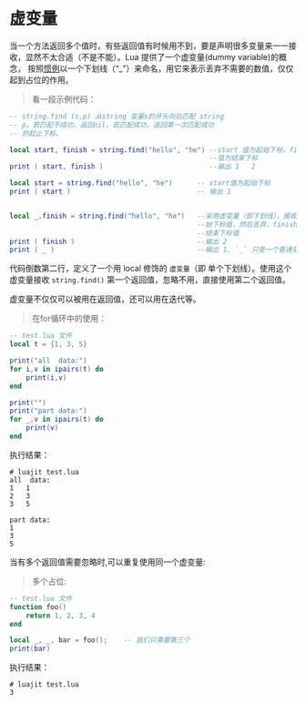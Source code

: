 # 虚变量

当一个方法返回多个值时，有些返回值有时候用不到，要是声明很多变量来一一接收，显然不太合适（不是不能）。Lua 提供了一个虚变量(dummy variable)的概念，
按照[惯例](https://www.lua.org/pil/1.3.html)以一个下划线（“_”）来命名，用它来表示丢弃不需要的数值，仅仅起到占位的作用。

> 看一段示例代码：

```lua
-- string.find (s,p) 从string 变量s的开头向后匹配 string
-- p，若匹配不成功，返回nil，若匹配成功，返回第一次匹配成功
-- 的起止下标。

local start, finish = string.find("hello", "he") --start 值为起始下标，finish
                                                 --值为结束下标
print ( start, finish )                          --输出 1   2

local start = string.find("hello", "he")      -- start值为起始下标
print ( start )                               -- 输出 1


local _,finish = string.find("hello", "he")   --采用虚变量（即下划线），接收起
                                              --始下标值，然后丢弃，finish接收
                                              --结束下标值
print ( finish )                              --输出 2
print ( _ )                                   --输出 1, `_` 只是一个普通变量,我们习惯上不会读取它的值
```

代码倒数第二行，定义了一个用 local 修饰的 `虚变量`（即 单个下划线）。使用这个虚变量接收 `string.find()` 第一个返回值，忽略不用，直接使用第二个返回值。

虚变量不仅仅可以被用在返回值，还可以用在迭代等。

> 在for循环中的使用：

```lua
-- test.lua 文件
local t = {1, 3, 5}

print("all  data:")
for i,v in ipairs(t) do
    print(i,v)
end

print("")
print("part data:")
for _,v in ipairs(t) do
    print(v)
end
```

执行结果：

```shell
# luajit test.lua
all  data:
1   1
2   3
3   5

part data:
1
3
5
```

当有多个返回值需要忽略时,可以重复使用同一个虚变量:
> 多个占位:

```lua
-- test.lua 文件
function foo()
    return 1, 2, 3, 4
end

local _, _, bar = foo();    -- 我们只需要第三个
print(bar)
```

执行结果：

```shell
# luajit test.lua
3
```
